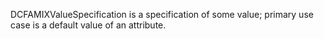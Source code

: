 DCFAMIXValueSpecification is a specification of some value; primary use case is a default value of an attribute.